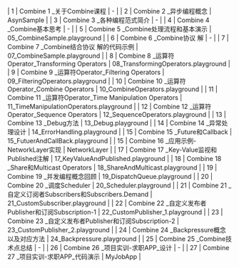 
| 1    |     Combine 1 _关于Combine课程 |   -    |
| 2    |     Combine 2 _异步编程概念 |   AsynSample    |
| 3    |     Combine 3 _各种编程范式简介 |   -    |
| 4    |     Combine 4 _Combine基本思考 |   -    |
| 5    |     Combine 5 _Combine处理流程和基本演示 |   05_CombineSample.playground    |
| 6    |     Combine 6 _Combine协议 解 |   -    |
| 7    |     Combine 7 _Combine结合协议 解的代码示例 |   07_CombineSample.playground   |
| 8    |     Combine 8 _运算符Operator_Transforming Operators |   08_TransformingOperators.playground    |
| 9    |     Combine 9 _运算符Operator_Filtering Operators |   09_FilteringOperators.playground    |
| 10    |     Combine 10 _运算符Operator_Combine Operators |   10_CombineOperators.playground    |
| 11    |     Combine 11 _运算符Operator_Time Manipulation Operators |   11_TimeManipulationOperators.playground    |
| 12    |     Combine 12 _运算符Operator_Sequence Operators |   12_SequenceOperators.playground    |
| 13    |     Combine 13 _Debug方法 |   13_Debug.playground    |
| 14    |     Combine 14 _异常处理设计 |  14_ErrorHandling.playground    |
| 15    |     Combine 15 _Future和Callback |  15_FutuerAndCallBack.playground  |
| 15    |     Combine 16 _应用示例-NetworkLayer实现 |   NetworkLayer    |
| 17    |     Combine 17 _Key-Value监视和Published注解 |   17_KeyValueAndPublished.playground    |
| 18    |     Combine 18 _Share和Multicast Operators |   18_ShareAndMulticast.playground    |
| 19    |     Combine 19 _并发编程概念回顾 |   19_DispatchQueue.playground    |
| 20    |     Combine 20 _调度Scheduler |   20_Scheduler.playground    |
| 21    |     Combine 21 _自定义订阅者Subscribers和Subscribers.Demand |   21_CustomSubscriber.playground    |
| 22    |     Combine 22 _自定义发布者Publisher和订阅Subscription-1 |   22_CustomPublisher_1.playground    |
| 23    |     Combine 23 _自定义发布者Publisher和订阅Subscription-2 |   23_CustomPublisher_2.playground    |
| 24    |     Combine 24 _Backpressure概念以及对应方法 |   24_Backpressure.playground   |
| 25    |     Combine 25 _Combine技术点总结 |   -    |
| 26    |     Combine 26 _项目实训-求职APP_设计 |   -    |
| 27    |     Combine 27 _项目实训-求职APP_代码演示 |   MyJobApp    |

